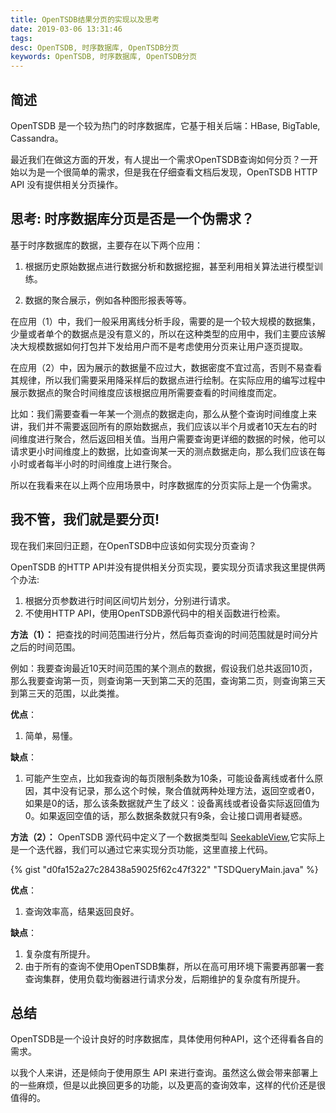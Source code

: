 ```yaml
---
title: OpenTSDB结果分页的实现以及思考
date: 2019-03-06 13:31:46
tags:
desc: OpenTSDB, 时序数据库, OpenTSDB分页
keywords: OpenTSDB, 时序数据库, OpenTSDB分页
---
```


## 简述

OpenTSDB 是一个较为热门的时序数据库，它基于相关后端：HBase, BigTable, Cassandra。

最近我们在做这方面的开发，有人提出一个需求OpenTSDB查询如何分页？一开始以为是一个很简单的需求，但是我在仔细查看文档后发现，OpenTSDB HTTP API 没有提供相关分页操作。

## 思考: 时序数据库分页是否是一个伪需求？

基于时序数据库的数据，主要存在以下两个应用：

1. 根据历史原始数据点进行数据分析和数据挖掘，甚至利用相关算法进行模型训练。

2. 数据的聚合展示，例如各种图形报表等等。

在应用（1）中，我们一般采用离线分析手段，需要的是一个较大规模的数据集，少量或者单个的数据点是没有意义的，所以在这种类型的应用中，我们主要应该解决大规模数据如何打包并下发给用户而不是考虑使用分页来让用户逐页提取。

在应用（2）中，因为展示的数据量不应过大，数据密度不宜过高，否则不易查看其规律，所以我们需要采用降采样后的数据点进行绘制。在实际应用的编写过程中展示数据点的聚合时间维度应该根据应用所需要查看的时间维度而定。

比如：我们需要查看一年某一个测点的数据走向，那么从整个查询时间维度上来讲，我们并不需要返回所有的原始数据点，我们应该以半个月或者10天左右的时间维度进行聚合，然后返回相关值。当用户需要查询更详细的数据的时候，他可以请求更小时间维度上的数据，比如查询某一天的测点数据走向，那么我们应该在每小时或者每半小时的时间维度上进行聚合。

所以在我看来在以上两个应用场景中，时序数据库的分页实际上是一个伪需求。

## 我不管，我们就是要分页!

现在我们来回归正题，在OpenTSDB中应该如何实现分页查询？

OpenTSDB 的HTTP API并没有提供相关分页实现，要实现分页请求我这里提供两个办法:

1. 根据分页参数进行时间区间切片划分，分别进行请求。
2. 不使用HTTP API，使用OpenTSDB源代码中的相关函数进行检索。

**方法（1）：**
把查找的时间范围进行分片，然后每页查询的时间范围就是时间分片之后的时间范围。

例如：我要查询最近10天时间范围的某个测点的数据，假设我们总共返回10页，那么我要查询第一页，则查询第一天到第二天的范围，查询第二页，则查询第三天到第三天的范围，以此类推。

**优点**： 
1. 简单，易懂。

**缺点**： 
1. 可能产生空点，比如我查询的每页限制条数为10条，可能设备离线或者什么原因，其中没有记录，那么这个时候，聚合值就两种处理方法，返回空或者0，如果是0的话，那么该条数据就产生了歧义：设备离线或者设备实际返回值为0。如果返回空值的话，那么数据条数就只有9条，会让接口调用者疑惑。

**方法（2）：**
OpenTSDB 源代码中定义了一个数据类型叫 [SeekableView](https://github.com/OpenTSDB/opentsdb/blob/master/src/core/SeekableView.java),它实际上是一个迭代器，我们可以通过它来实现分页功能，这里直接上代码。

{% gist "d0fa152a27c28438a59025f62c47f322" "TSDQueryMain.java" %}

**优点**： 
1. 查询效率高，结果返回良好。

**缺点**： 
1. 复杂度有所提升。
2. 由于所有的查询不使用OpenTSDB集群，所以在高可用环境下需要再部署一套查询集群，使用负载均衡器进行请求分发，后期维护的复杂度有所提升。


## 总结

OpenTSDB是一个设计良好的时序数据库，具体使用何种API，这个还得看各自的需求。

以我个人来讲，还是倾向于使用原生 API 来进行查询。虽然这么做会带来部署上的一些麻烦，但是以此换回更多的功能，以及更高的查询效率，这样的代价还是很值得的。